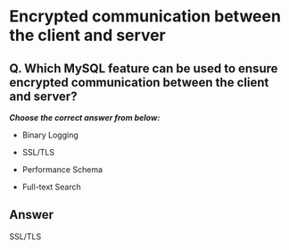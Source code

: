 # Encrypted communication between the client and server

## Q. Which MySQL feature can be used to ensure encrypted communication between the client and server?

***Choose the correct answer from below:***

  - Binary Logging

  - SSL/TLS

  - Performance Schema

  - Full-text Search


## Answer
SSL/TLS
